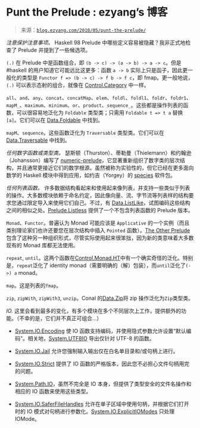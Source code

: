 <!--yml

category: 未分类

日期：2024-07-01 18:18:17

-->

# Punt the Prelude : ezyang’s 博客

> 来源：[`blog.ezyang.com/2010/05/punt-the-prelude/`](http://blog.ezyang.com/2010/05/punt-the-prelude/)

*注意保护注意事项。* Haskell 98 Prelude 中哪些定义容易被隐藏？我非正式地检查了 Prelude 并提到了一些候选项。

`(.)` 在 Prelude 中是函数组合，即 `(b -> c) -> (a -> b) -> a -> c`。但是 #haskell 的用户知道它可能远比这更多：函数 `a -> b` 实际上只是函子，因此更一般化的类型是 `Functor f => (b -> c) -> f b -> f c`，即 fmap。更一般地说，`(.)` 可以表示态射的组合，就像在 [Control.Category](http://hackage.haskell.org/packages/archive/base/latest/doc/html/Control-Category.html) 中一样。

`all`、`and`、`any`、`concat`、`concatMap`、`elem`、`foldl`、`foldl1`、`foldr`、`foldr1`、`mapM_`、`maximum`、`minimum`、`or`、`product`、`sequence_`。这些都是操作列表的函数，可以很容易地泛化为 `Foldable` 类型类；只需用 `Foldable t => t a` 替换 `[a]`。它们可以在 [Data.Foldable](http://hackage.haskell.org/packages/archive/base/latest/doc/html/Data-Foldable.html) 中找到。

`mapM`、`sequence`。这些函数泛化为 `Traversable` 类型类。它们可以在 [Data.Traversable](http://hackage.haskell.org/packages/archive/base/latest/doc/html/Data-Traversable.html) 中找到。

*任何数字函数或类型类。* 瑟斯顿（Thurston）、蒂勒曼（Thielemann）和约翰逊（Johansson）编写了 [numeric-prelude](http://hackage.haskell.org/package/numeric-prelude-0.1.3.4)，它显著重新组织了数字类的层次结构，并且通常更接近它们的数学根源。虽然被称为实验性的，但它已经在更多面向数学的 Haskell 模块中得到应用，如约吉（Yorgey）的 [species](http://hackage.haskell.org/package/species) 软件包。

*任何列表函数。* 许多数据结构看起来和使用起来像列表，并支持一些类似于列表的操作。大多数模块依赖于命名约定，因此像向量、流、字节流等列表样的结构要求您通过限定导入来使用它们自己。不过，有 [Data.ListLike](http://hackage.haskell.org/packages/archive/ListLike/latest/doc/html/Data-ListLike.html)，试图编码这些结构之间的相似之处。[Prelude.Listless](http://hackage.haskell.org/packages/archive/list-extras/0.3.0/doc/html/Prelude-Listless.html) 提供了一个不包含列表函数的 Prelude 版本。

`Monad`、`Functor`。普遍认为 Monad 可能应该是 `Applicative` 的一个实例（而且类别理论家们也许还要您在层次结构中插入 `Pointed` 函数）。[The Other Prelude](http://www.haskell.org/haskellwiki/The_Other_Prelude) 包含了这种另一种组织形式，尽管实际使用起来很笨拙，因为新的类意味着大多数现有的 Monad 库都无法使用。

`repeat`, `until`。这两个函数在[Control.Monad.HT](http://hackage.haskell.org/packages/archive/utility-ht/latest/doc/html/Control-Monad-HT.html)中有一个确实奇怪的泛化。特别是，`repeat`泛化了 identity monad（需要明确的（解）包装），而`until`泛化了`(->) a` monad。

`map`。这是列表的`fmap`。

`zip`, `zipWith`, `zipWith3`, `unzip`。Conal 的[Data.Zip](http://hackage.haskell.org/packages/archive/TypeCompose/latest/doc/html/Data-Zip.html)将 zip 操作泛化为`Zip`类型类。

*IO.* 这里会看到最多的变化，有多个模块在多个不同层次上工作，提供额外的功能。（不幸的是，它们并不真正可组合...）

+   [System.IO.Encoding](http://hackage.haskell.org/packages/archive/encoding/latest/doc/html/System-IO-Encoding.html) 使 IO 函数支持编码，并使用隐式参数允许设置“默认编码”。相关地，[System.UTF8IO](http://hackage.haskell.org/packages/archive/utf8-prelude/latest/doc/html/System-UTF8IO.html) 导出仅针对 UTF-8 的函数。

+   [System.IO.Jail](http://hackage.haskell.org/packages/archive/jail/latest/doc/html/System-IO-Jail.html) 允许您强制输入输出仅在白名单目录和/或句柄上进行。

+   [System.IO.Strict](http://hackage.haskell.org/packages/archive/strict-io/latest/doc/html/System-IO-Strict.html) 提供了 IO 函数的严格版本，因此您不必担心文件句柄用完的问题。

+   [System.Path.IO](http://hackage.haskell.org/packages/archive/pathtype/latest/doc/html/System-Path-IO.html)，虽然不完全是 IO 本身，但提供了类型安全的文件名操作和相应的 IO 函数来使用这些类型。

+   [System.IO.SaferFileHandles](http://hackage.haskell.org/packages/archive/safer-file-handles/latest/doc/html/System-IO-SaferFileHandles.html) 允许在单子区域中使用句柄，并根据它们打开时的 IO 模式对句柄进行参数化。[System.IO.ExplicitIOModes](http://hackage.haskell.org/packages/archive/explicit-iomodes/latest/doc/html/System-IO-ExplicitIOModes.html) 只处理 IOMode。
